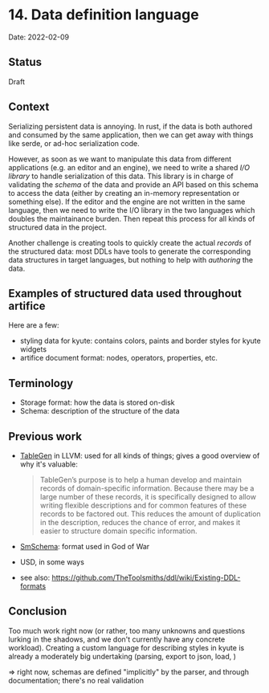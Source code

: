 # 14. Data definition language

Date: 2022-02-09

## Status

Draft

## Context

Serializing persistent data is annoying. In rust, if the data is both authored and consumed by the same application, then
we can get away with things like serde, or ad-hoc serialization code.

However, as soon as we want to manipulate this data from different applications (e.g. an editor and an engine), we need
to write a shared _I/O library_ to handle serialization of this data. This library is in charge of validating the _schema_
of the data and provide an API based on this schema to access the data (either by creating an in-memory representation or something else).
If the editor and the engine are not written in the same language, then we need to write the I/O library in the two languages
which doubles the maintainance burden. 
Then repeat this process for all kinds of structured data in the project.

Another challenge is creating tools to quickly create the actual _records_ of the structured data: most DDLs have tools to
generate the corresponding data structures in target languages, but nothing to help with _authoring_ the data.

## Examples of structured data used throughout artifice
Here are a few:
- styling data for kyute: contains colors, paints and border styles for kyute widgets
- artifice document format: nodes, operators, properties, etc.

## Terminology
- Storage format: how the data is stored on-disk
- Schema: description of the structure of the data

## Previous work

- [TableGen](https://llvm.org/docs/TableGen/) in LLVM: used for all kinds of things; gives a good overview of why it's valuable:
    
    > TableGen’s purpose is to help a human develop and maintain records of domain-specific information. 
    > Because there may be a large number of these records, it is specifically designed to allow writing flexible descriptions 
    > and for common features of these records to be factored out. This reduces the amount of duplication in the description, 
    > reduces the chance of error, and makes it easier to structure domain specific information. 

- [SmSchema](https://www.gdcvault.com/play/1026345/The-Future-of-Scene-Description): format used in God of War
- USD, in some ways
- see also: https://github.com/TheToolsmiths/ddl/wiki/Existing-DDL-formats


## Conclusion
Too much work right now (or rather, too many unknowns and questions lurking in the shadows, and we don't currently have any concrete workload).
Creating a custom language for describing styles in kyute is already a moderately big undertaking (parsing, export to json, load, ) 

=> right now, schemas are defined "implicitly" by the parser, and through documentation; there's no real validation